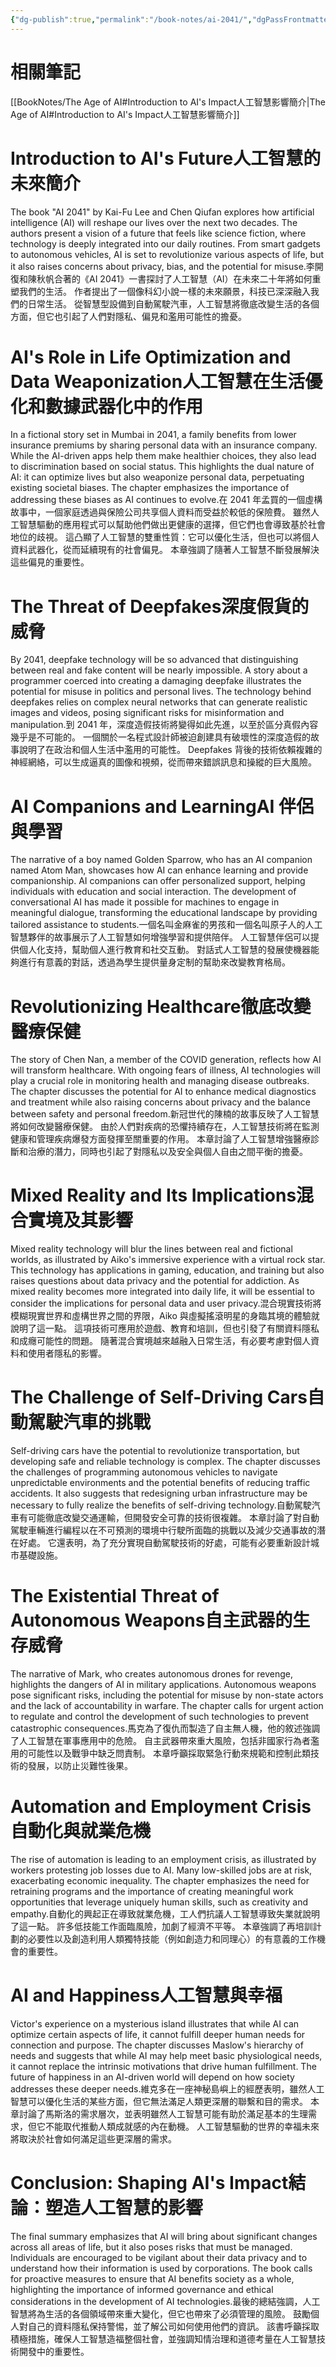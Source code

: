 ```yaml
---
{"dg-publish":true,"permalink":"/book-notes/ai-2041/","dgPassFrontmatter":true,"created":"2024-11-24T10:41:53.362+08:00","updated":"2024-11-27T18:15:38.469+08:00"}
---
```


# 相關筆記
[[BookNotes/The Age of AI#Introduction to AI's Impact人工智慧影響簡介\|The Age of AI#Introduction to AI's Impact人工智慧影響簡介]]
# Introduction to AI's Future人工智慧的未來簡介

The book "AI 2041" by Kai-Fu Lee and Chen Qiufan explores how artificial intelligence (AI) will reshape our lives over the next two decades. The authors present a vision of a future that feels like science fiction, where technology is deeply integrated into our daily routines. From smart gadgets to autonomous vehicles, AI is set to revolutionize various aspects of life, but it also raises concerns about privacy, bias, and the potential for misuse.李開復和陳秋帆合著的《AI 2041》一書探討了人工智慧（AI）在未來二十年將如何重塑我們的生活。 作者提出了一個像科幻小說一樣的未來願景，科技已深深融入我們的日常生活。 從智慧型設備到自動駕駛汽車，人工智慧將徹底改變生活的各個方面，但它也引起了人們對隱私、偏見和濫用可能性的擔憂。

# AI's Role in Life Optimization and Data Weaponization人工智慧在生活優化和數據武器化中的作用

In a fictional story set in Mumbai in 2041, a family benefits from lower insurance premiums by sharing personal data with an insurance company. While the AI-driven apps help them make healthier choices, they also lead to discrimination based on social status. This highlights the dual nature of AI: it can optimize lives but also weaponize personal data, perpetuating existing societal biases. The chapter emphasizes the importance of addressing these biases as AI continues to evolve.在 2041 年孟買的一個虛構故事中，一個家庭透過與保險公司共享個人資料而受益於較低的保險費。 雖然人工智慧驅動的應用程式可以幫助他們做出更健康的選擇，但它們也會導致基於社會地位的歧視。 這凸顯了人工智慧的雙重性質：它可以優化生活，但也可以將個人資料武器化，從而延續現有的社會偏見。 本章強調了隨著人工智慧不斷發展解決這些偏見的重要性。

# The Threat of Deepfakes深度假貨的威脅

By 2041, deepfake technology will be so advanced that distinguishing between real and fake content will be nearly impossible. A story about a programmer coerced into creating a damaging deepfake illustrates the potential for misuse in politics and personal lives. The technology behind deepfakes relies on complex neural networks that can generate realistic images and videos, posing significant risks for misinformation and manipulation.到 2041 年，深度造假技術將變得如此先進，以至於區分真假內容幾乎是不可能的。 一個關於一名程式設計師被迫創建具有破壞性的深度造假的故事說明了在政治和個人生活中濫用的可能性。 Deepfakes 背後的技術依賴複雜的神經網絡，可以生成逼真的圖像和視頻，從而帶來錯誤訊息和操縱的巨大風險。

# AI Companions and LearningAI 伴侶與學習

The narrative of a boy named Golden Sparrow, who has an AI companion named Atom Man, showcases how AI can enhance learning and provide companionship. AI companions can offer personalized support, helping individuals with education and social interaction. The development of conversational AI has made it possible for machines to engage in meaningful dialogue, transforming the educational landscape by providing tailored assistance to students.一個名叫金麻雀的男孩和一個名叫原子人的人工智慧夥伴的故事展示了人工智慧如何增強學習和提供陪伴。 人工智慧伴侶可以提供個人化支持，幫助個人進行教育和社交互動。 對話式人工智慧的發展使機器能夠進行有意義的對話，透過為學生提供量身定制的幫助來改變教育格局。

# Revolutionizing Healthcare徹底改變醫療保健

The story of Chen Nan, a member of the COVID generation, reflects how AI will transform healthcare. With ongoing fears of illness, AI technologies will play a crucial role in monitoring health and managing disease outbreaks. The chapter discusses the potential for AI to enhance medical diagnostics and treatment while also raising concerns about privacy and the balance between safety and personal freedom.新冠世代的陳楠的故事反映了人工智慧將如何改變醫療保健。 由於人們對疾病的恐懼持續存在，人工智慧技術將在監測健康和管理疾病爆發方面發揮至關重要的作用。 本章討論了人工智慧增強醫療診斷和治療的潛力，同時也引起了對隱私以及安全與個人自由之間平衡的擔憂。

# Mixed Reality and Its Implications混合實境及其影響

Mixed reality technology will blur the lines between real and fictional worlds, as illustrated by Aiko's immersive experience with a virtual rock star. This technology has applications in gaming, education, and training but also raises questions about data privacy and the potential for addiction. As mixed reality becomes more integrated into daily life, it will be essential to consider the implications for personal data and user privacy.混合現實技術將模糊現實世界和虛構世界之間的界限，Aiko 與虛擬搖滾明星的身臨其境的體驗就說明了這一點。 這項技術可應用於遊戲、教育和培訓，但也引發了有關資料隱私和成癮可能性的問題。 隨著混合實境越來越融入日常生活，有必要考慮對個人資料和使用者隱私的影響。

# The Challenge of Self-Driving Cars自動駕駛汽車的挑戰

Self-driving cars have the potential to revolutionize transportation, but developing safe and reliable technology is complex. The chapter discusses the challenges of programming autonomous vehicles to navigate unpredictable environments and the potential benefits of reducing traffic accidents. It also suggests that redesigning urban infrastructure may be necessary to fully realize the benefits of self-driving technology.自動駕駛汽車有可能徹底改變交通運輸，但開發安全可靠的技術很複雜。 本章討論了對自動駕駛車輛進行編程以在不可預測的環境中行駛所面臨的挑戰以及減少交通事故的潛在好處。 它還表明，為了充分實現自動駕駛技術的好處，可能有必要重新設計城市基礎設施。

# The Existential Threat of Autonomous Weapons自主武器的生存威脅

The narrative of Mark, who creates autonomous drones for revenge, highlights the dangers of AI in military applications. Autonomous weapons pose significant risks, including the potential for misuse by non-state actors and the lack of accountability in warfare. The chapter calls for urgent action to regulate and control the development of such technologies to prevent catastrophic consequences.馬克為了復仇而製造了自主無人機，他的敘述強調了人工智慧在軍事應用中的危險。 自主武器帶來重大風險，包括非國家行為者濫用的可能性以及戰爭中缺乏問責制。 本章呼籲採取緊急行動來規範和控制此類技術的發展，以防止災難性後果。

# Automation and Employment Crisis自動化與就業危機

The rise of automation is leading to an employment crisis, as illustrated by workers protesting job losses due to AI. Many low-skilled jobs are at risk, exacerbating economic inequality. The chapter emphasizes the need for retraining programs and the importance of creating meaningful work opportunities that leverage uniquely human skills, such as creativity and empathy.自動化的興起正在導致就業危機，工人們抗議人工智慧導致失業就說明了這一點。 許多低技能工作面臨風險，加劇了經濟不平等。 本章強調了再培訓計劃的必要性以及創造利用人類獨特技能（例如創造力和同理心）的有意義的工作機會的重要性。

# AI and Happiness人工智慧與幸福

Victor's experience on a mysterious island illustrates that while AI can optimize certain aspects of life, it cannot fulfill deeper human needs for connection and purpose. The chapter discusses Maslow's hierarchy of needs and suggests that while AI may help meet basic physiological needs, it cannot replace the intrinsic motivations that drive human fulfillment. The future of happiness in an AI-driven world will depend on how society addresses these deeper needs.維克多在一座神秘島嶼上的經歷表明，雖然人工智慧可以優化生活的某些方面，但它無法滿足人類更深層的聯繫和目的需求。 本章討論了馬斯洛的需求層次，並表明雖然人工智慧可能有助於滿足基本的生理需求，但它不能取代推動人類成就感的內在動機。 人工智慧驅動的世界的幸福未來將取決於社會如何滿足這些更深層的需求。

# Conclusion: Shaping AI's Impact結論：塑造人工智慧的影響

The final summary emphasizes that AI will bring about significant changes across all areas of life, but it also poses risks that must be managed. Individuals are encouraged to be vigilant about their data privacy and to understand how their information is used by corporations. The book calls for proactive measures to ensure that AI benefits society as a whole, highlighting the importance of informed governance and ethical considerations in the development of AI technologies.最後的總結強調，人工智慧將為生活的各個領域帶來重大變化，但它也帶來了必須管理的風險。 鼓勵個人對自己的資料隱私保持警惕，並了解公司如何使用他們的資訊。 該書呼籲採取積極措施，確保人工智慧造福整個社會，並強調知情治理和道德考量在人工智慧技術開發中的重要性。